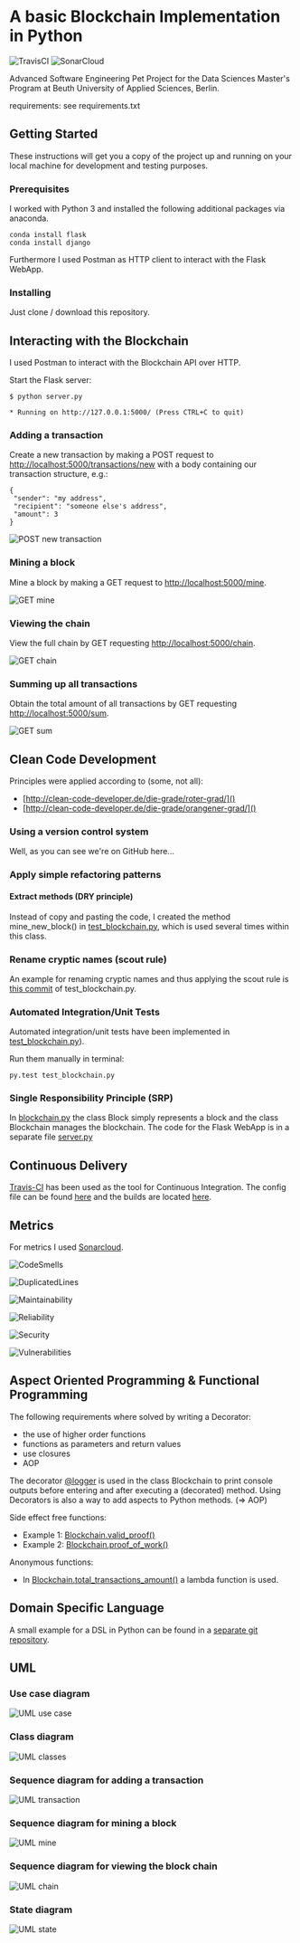 # A basic Blockchain Implementation in Python 

![TravisCI](https://travis-ci.org/tripl3a/blockchain.svg?branch=master) 
![SonarCloud](https://sonarcloud.io/api/project_badges/measure?project=tripl3a-github-token%3Aworking-copy&metric=alert_status)

Advanced Software Engineering Pet Project
for the Data Sciences Master's Program at Beuth University of Applied Sciences, Berlin.

requirements: see requirements.txt

## Getting Started

These instructions will get you a copy of the project up and running on your local machine for development and testing purposes.

### Prerequisites

I worked with Python 3 and installed the following additional packages via anaconda.

```
conda install flask
conda install django
```

Furthermore I used Postman as HTTP client to interact with the Flask WebApp.

### Installing

Just clone / download this repository.

## Interacting with the Blockchain

I used Postman to interact with the Blockchain API over HTTP.

Start the Flask server:
```
$ python server.py

* Running on http://127.0.0.1:5000/ (Press CTRL+C to quit)
```

### Adding a transaction

Create a new transaction by making a POST request to
[http://localhost:5000/transactions/new]()
with a body containing our transaction structure, e.g.:
```
{
 "sender": "my address",
 "recipient": "someone else's address",
 "amount": 3
}
```

![POST new transaction](./docs/screenshots/POST_new_transaction.png)

### Mining a block

Mine a block by making a GET request to [http://localhost:5000/mine]().

![GET mine](./docs/screenshots/GET_mine.png)

### Viewing the chain 

View the full chain by GET requesting [http://localhost:5000/chain]().

![GET chain](./docs/screenshots/GET_chain.png)

### Summing up all transactions

Obtain the total amount of all transactions by GET requesting [http://localhost:5000/sum]().

![GET sum](./docs/screenshots/GET_sum.png)

## Clean Code Development

Principles were applied according to (some, not all): 
* [http://clean-code-developer.de/die-grade/roter-grad/]()
* [http://clean-code-developer.de/die-grade/orangener-grad/]()

### Using a version control system 

Well, as you can see we're on GitHub here... 

### Apply simple refactoring patterns

#### Extract methods (DRY principle)

Instead of copy and pasting the code, I created the method mine_new_block() in [test_blockchain.py](./tests/test_blockchain.py), which is used several times within this class. 

### Rename cryptic names (scout rule)

An example for renaming cryptic names and thus applying the scout rule is [this commit](https://github.com/tripl3a/blockchain/commit/7fcebf465a8359312bd1650f62e2c18e257c0519) of test_blockchain.py. 

### Automated Integration/Unit Tests

Automated integration/unit tests have been implemented in [test_blockchain.py](./tests/test_blockchain.py)). 

Run them manually in terminal: 
```
py.test test_blockchain.py
```

### Single Responsibility Principle (SRP)

In [blockchain.py](./blockchain.py) the class Block simply represents a block and the class Blockchain manages the blockchain.
The code for the Flask WebApp is in a separate file [server.py](./server.py) 

## Continuous Delivery

[Travis-CI](https://travis-ci.org/tripl3a/blockchain) has been used as the tool for Continuous Integration.
The config file can be found [here][1] and the builds are located [here][2].

[1]: https://github.com/tripl3a/blockchain/blob/working-copy/.travis.yml
[2]: https://travis-ci.org/tripl3a/blockchain/builds

## Metrics

For metrics I used [Sonarcloud](https://sonarcloud.io/dashboard?id=tripl3a-github-token%3Aworking-copy).

![CodeSmells](https://sonarcloud.io/api/project_badges/measure?project=tripl3a-github-token%3Aworking-copy&metric=code_smells)

![DuplicatedLines](https://sonarcloud.io/api/project_badges/measure?project=tripl3a-github-token%3Aworking-copy&metric=duplicated_lines_density)

![Maintainability](https://sonarcloud.io/api/project_badges/measure?project=tripl3a-github-token%3Aworking-copy&metric=sqale_rating)

![Reliability](https://sonarcloud.io/api/project_badges/measure?project=tripl3a-github-token%3Aworking-copy&metric=reliability_rating)

![Security](https://sonarcloud.io/api/project_badges/measure?project=tripl3a-github-token%3Aworking-copy&metric=security_rating)

![Vulnerabilities](https://sonarcloud.io/api/project_badges/measure?project=tripl3a-github-token%3Aworking-copy&metric=vulnerabilities)

## Aspect Oriented Programming & Functional Programming

The following requirements where solved by writing a Decorator:
* the use of higher order functions 
* functions as parameters and return values 
* use closures 
* AOP 

The decorator [@logger](https://github.com/tripl3a/blockchain/blob/b99daef56060f260d8c748d98a81a427dcb15620/blockchain.py#L69) is used in the class Blockchain to print console outputs 
before entering and after executing a (decorated) method. 
Using Decorators is also a way to add aspects to Python methods. (=> AOP)

Side effect free functions: 
* Example 1: [Blockchain.valid_proof()](https://github.com/tripl3a/blockchain/blob/b99daef56060f260d8c748d98a81a427dcb15620/blockchain.py#L158)
* Example 2: [Blockchain.proof_of_work()](https://github.com/tripl3a/blockchain/blob/b99daef56060f260d8c748d98a81a427dcb15620/blockchain.py#L141)

Anonymous functions: 

* In [Blockchain.total_transactions_amount()](https://github.com/tripl3a/blockchain/blob/b99daef56060f260d8c748d98a81a427dcb15620/blockchain.py#L172) a lambda function is used.

## Domain Specific Language

A small example for a DSL in Python can be found in a [separate git repository](https://github.com/tripl3a/dsl).

## UML

### Use case diagram

![UML use case](./docs/diagrams/UML_UseCaseDiagram.png)

### Class diagram

![UML classes](./docs/diagrams/classes_blockchain.png)

### Sequence diagram for adding a transaction

![UML transaction](./docs/diagrams/UML_SequenceDiagram_transaction.png)

### Sequence diagram for mining a block

![UML mine](./docs/diagrams/UML_SequenceDiagram_mine.png)

### Sequence diagram for viewing the block chain

![UML chain](./docs/diagrams/UML_SequenceDiagram_chain.png)

### State diagram

![UML state](./docs/diagrams/UML_StateDiagram2.png)



